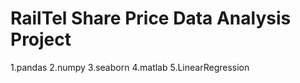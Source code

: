
# RailTel Share Price Data Analysis Project

1.pandas
2.numpy
3.seaborn
4.matlab
5.LinearRegression

